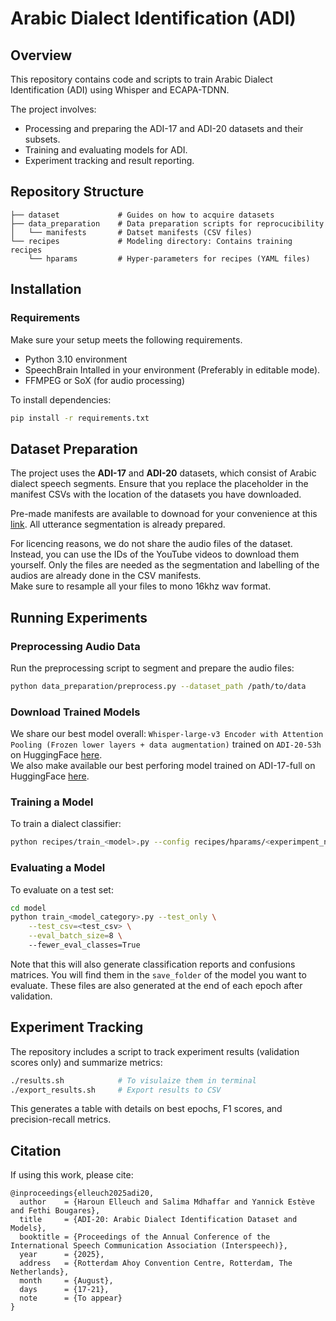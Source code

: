 # Arabic Dialect Identification (ADI)

## Overview
This repository contains code and scripts to train Arabic Dialect Identification (ADI) using Whisper and ECAPA-TDNN.

The project involves:
- Processing and preparing the ADI-17 and ADI-20 datasets and their subsets.
- Training and evaluating models for ADI.
- Experiment tracking and result reporting.

## Repository Structure
```
├── dataset             # Guides on how to acquire datasets
├── data_preparation    # Data preparation scripts for reprocucibility
│   └── manifests       # Datset manifests (CSV files)
└── recipes             # Modeling directory: Contains training recipes
    └── hparams         # Hyper-parameters for recipes (YAML files)
```

## Installation
### Requirements
Make sure your setup meets the following requirements.
- Python 3.10 environment
- SpeechBrain Intalled in your environment (Preferably in editable mode).
- FFMPEG or SoX (for audio processing)

To install dependencies:
```bash
pip install -r requirements.txt
```

## Dataset Preparation
The project uses the **ADI-17** and **ADI-20** datasets, which consist of Arabic dialect speech segments. Ensure that you replace the placeholder in the manifest CSVs with the location of the datasets you have downloaded.  

Pre-made manifests are available to downoad for your convenience at this [link](https://elyadata-my.sharepoint.com/:f:/p/haroun_elleuch/ErGuqCu8uXBBu0dSQu_WwmsBxwdPWoQyWfHQ67H7xav2uw?e=nk559T). All utterance segmentation is already prepared.

For licencing reasons, we do not share the audio files of the dataset. Instead, you can use the IDs of the YouTube videos to download them yourself. Only the files are needed as the segmentation and labelling of the audios are already done in the CSV manifests.  
Make sure to resample all your files to mono 16khz wav format.

## Running Experiments
### Preprocessing Audio Data
Run the preprocessing script to segment and prepare the audio files:
```bash
python data_preparation/preprocess.py --dataset_path /path/to/data
```

### Download Trained Models
We share our best model overall: `Whisper-large-v3 Encoder with Attention Pooling (Frozen lower layers + data augmentation)` trained on `ADI-20-53h` on HuggingFace [here](https://huggingface.co/Elyadata/ADI-whisper-ADI20).  
We also make available our best perforing model trained on ADI-17-full on HuggingFace [here](https://huggingface.co/Elyadata/ADI-whisper-ADI17).  

### Training a Model
To train a dialect classifier:
```bash
python recipes/train_<model>.py --config recipes/hparams/<experimpent_name>.yaml
```

### Evaluating a Model
To evaluate on a test set:
```bash
cd model
python train_<model_category>.py --test_only \
    --test_csv=<test_csv> \
    --eval_batch_size=8 \ 
    --fewer_eval_classes=True
```
Note that this will also generate classification reports and confusions matrices. You will find them in the `save_folder` of the model you want to evaluate. These files are also generated at the end of each epoch after validation.

## Experiment Tracking
The repository includes a script to track experiment results (validation scores only) and summarize metrics:
```bash
./results.sh            # To visulaize them in terminal
./export_results.sh     # Export results to CSV
```
This generates a table with details on best epochs, F1 scores, and precision-recall metrics.

## Citation
If using this work, please cite:
```
@inproceedings{elleuch2025adi20,
  author    = {Haroun Elleuch and Salima Mdhaffar and Yannick Estève and Fethi Bougares},
  title     = {ADI‑20: Arabic Dialect Identification Dataset and Models},
  booktitle = {Proceedings of the Annual Conference of the International Speech Communication Association (Interspeech)},
  year      = {2025},
  address   = {Rotterdam Ahoy Convention Centre, Rotterdam, The Netherlands},
  month     = {August},
  days      = {17‑21},
  note      = {To appear}
}
```